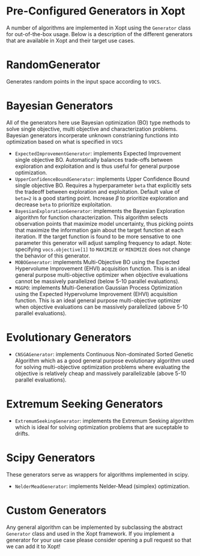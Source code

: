 Pre-Configured Generators in Xopt
===============
A number of algorithms are implemented in Xopt using the ```Generator``` class for 
out-of-the-box usage. 
Below is a 
description of the different generators that are available in Xopt and their target 
use cases.

RandomGenerator
===============
Generates random points in the input space according to ```VOCS```.

Bayesian Generators
==
All of the generators here use Bayesian optimization (BO) type methods to solve single 
objective, multi objective and characterization problems. Bayesian generators 
incorperate unknown constrianing functions into optimization based on what is 
specified in ```VOCS```

- ```ExpectedImprovementGenerator```: implements Expected Improvement single 
  objective BO. Automatically balances trade-offs between exploration and 
  exploitation and is thus useful for general purpose optimization. 
- ```UpperConfidenceBoundGenerator```: implements Upper Confidence Bound single 
  objective BO. Requires a hyperparameter ```beta``` that explicitly sets the tradeoff 
  between exploration and exploitation. Default value of ```beta=2``` is a good 
  starting point. Increase $\beta$ to prioritize exploration and decrease ```beta``` to 
  prioritize exploitation.
- ```BayesianExplorationGenerator```: implements the Bayesian Exploration algorithm 
  for function characterization. This algorithm selects observation points that 
  maximize model uncertainty, thus picking points that maximize the information gain 
  about the target function at each iteration. If the target function is found to be 
  more sensative to one parameter this generator will adjust sampling frequency to 
  adapt. Note: specifying ```vocs.objective[1]```
  to ```MAXIMIZE``` or ```MINIMIZE``` does not change the behavior of this generator.
- ```MOBOGenerator```: implements Multi-Objective BO using the 
  Expected Hypervolume Improvement (EHVI) acquisition function. This is an ideal 
  general purpose multi-objective optimizer when objective evaluations cannot be 
  massively parallelized (below 5-10 parallel evaluations).
- ```MGGPO```: implements Multi-Generation Gaussian Process Optimization using the 
  Expected Hypervolume Improvement (EHVI) acquisition function. This is an ideal 
  general purpose multi-objective optimizer when objective evaluations can be 
  massively parallelized (above 5-10 parallel evaluations).

Evolutionary Generators
=====
- ```CNSGAGenerator```: implements Continuous Non-dominated Sorted Genetic Algorithm 
  which as a good general purpose evolutionary algorithm used for solving 
  multi-objective optimization problems where evaluating the objective is relatively 
  cheap and massively parallelizable (above 5-10 parallel evaluations).

Extremum Seeking Generators
===
- ```ExtremumSeekingGenerator```: implements the Extremum Seeking algorithm which is 
  ideal for solving optimization problems that are suceptable to drifts.

Scipy Generators
===
These generators serve as wrappers for algorithms implemented in scipy.
- ```NelderMeadGenerator```: implements Nelder-Mead (simplex) optimization.

Custom Generators
====
Any general algorithm can be implemented by subclassing the abstract ```Generator``` 
class and used in the Xopt framework. If you implement a generator for your use case 
please consider opening a pull request so that we can add it to Xopt! 